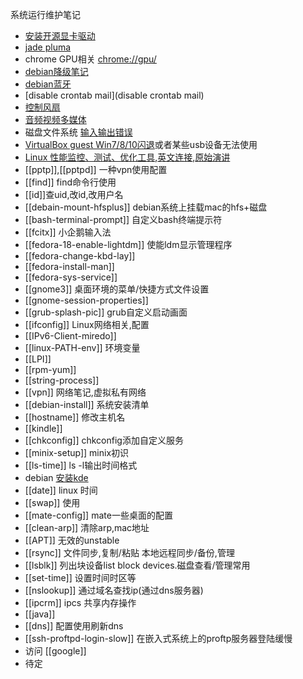 系统运行维护笔记

* [安装开源显卡驱动](install_nouveau)
* [jade pluma](pluma-jade)
* chrome GPU相关 [chrome://gpu/](chrome://gpu/)
* [debian降级笔记](debian-down)
* [debian蓝牙](debian-buletooth)
* [disable crontab mail](disable crontab mail)
* [控制风扇](fan)
* [音频视频多媒体](media)
* 磁盘文件系统 [输入输出错误](io-err)
* [VirtualBox guest Win7/8/10闪退](vbox-usb-crash)或者某些usb设备无法使用
* [Linux 性能监控、测试、优化工具](http://www.vpsee.com/2014/09/linux-performance-tools/),[英文连接](http://wiert.me/2014/03/19/reference-card-for-linux-performance-and-analysis-tools%EF%BB%BF-via-antony-peel-google/),[原始演讲](http://www.brendangregg.com/linuxperf.html)
* [[pptp]],[[pptpd]] 一种vpn使用配置
* [[find]] find命令行使用
* [[id]]查uid,改id,改用户名
* [[debain-mount-hfsplus]] debian系统上挂载mac的hfs+磁盘
* [[bash-terminal-prompt]] 自定义bash终端提示符
* [[fcitx]] 小企鹅输入法
* [[fedora-18-enable-lightdm]] 使能ldm显示管理程序
* [[fedora-change-kbd-lay]]
* [[fedora-install-man]]
* [[fedora-sys-service]]
* [[gnome3]] 桌面环境的菜单/快捷方式文件设置
* [[gnome-session-properties]]
* [[grub-splash-pic]] grub自定义启动画面
* [[ifconfig]] Linux网络相关,配置
* [[IPv6-Client-miredo]]
* [[linux-PATH-env]] 环境变量
* [[LPI]]
* [[rpm-yum]]
* [[string-process]]
* [[vpn]] 网络笔记,虚拟私有网络
* [[debian-install]] 系统安装清单
* [[hostname]] 修改主机名
* [[kindle]]
* [[chkconfig]] chkconfig添加自定义服务
* [[minix-setup]] minix初识
* [[ls-time]] ls -l输出时间格式
* debian [安装kde](http://www.binarytides.com/install-kde-plasma-desktop-on-debian-7-wheezy/)
* [[date]] linux 时间
* [[swap]] 使用
* [[mate-config]] mate一些桌面的配置
* [[clean-arp]]  清除arp,mac地址
* [[APT]] 无效的unstable
* [[rsync]] 文件同步,复制/粘贴 本地远程同步/备份,管理
* [[lsblk]] 列出块设备list block devices.磁盘查看/管理常用
* [[set-time]] 设置时间时区等
* [[nslookup]] 通过域名查找ip(通过dns服务器)
* [[ipcrm]] ipcs 共享内存操作
* [[java]] 
* [[dns]] 配置使用刷新dns
* [[ssh-proftpd-login-slow]] 在嵌入式系统上的proftp服务器登陆缓慢
* 访问 [[google]]
* 待定